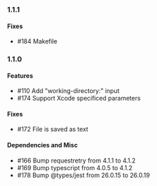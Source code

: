 ### 1.1.1

#### Fixes
- #184 Makefile

### 1.1.0

#### Features
- #110 Add "working-directory:" input
- #174 Support Xcode specificed parameters

#### Fixes
- #172 File is saved as text

#### Dependencies and Misc
- #166 Bump requestretry from 4.1.1 to 4.1.2
- #169 Bump typescript from 4.0.5 to 4.1.2
- #178 Bump @types/jest from 26.0.15 to 26.0.19
